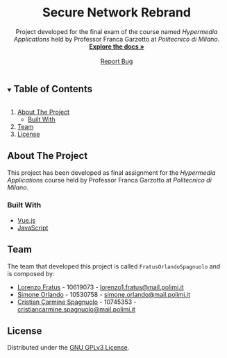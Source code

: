 <!-- PROJECT LOGO -->
<br />
<p align="center">
  <h1 align="center">Secure Network Rebrand</h1>

  <p align="center">
    Project developed for the final exam of the course named <em>Hypermedia Applications</em> held by Professor Franca Garzotto at <em>Politecnico di Milano</em>.
    <br />
    <a href="https://github.com/lorenzofratus/SecureNetworkRebrand"><strong>Explore the docs »</strong></a>
    <br />
    <br />
    <!-- <a href="">View Demo</a>
    · -->
    <a href="https://github.com/lorenzofratus/SecureNetworkRebrand/issues">Report Bug</a>
  </p>
</p>



<!-- TABLE OF CONTENTS -->
<details open="open">
  <summary><h2 style="display: inline-block">Table of Contents</h2></summary>
  <ol>
    <li>
      <a href="#about-the-project">About The Project</a>
      <ul>
        <li><a href="#built-with">Built With</a></li>
      </ul>
    </li>
    <li><a href="#team">Team</a></li>
    <!-- <li>
      <a href="#getting-started">Getting Started</a>
      <ul>
        <li><a href="#prerequisites">Prerequisites</a></li>
        <li><a href="#installation">Installation</a></li>
      </ul>
    </li> -->
    <!-- <li><a href="#usage">Usage</a></li> -->
    <li><a href="#license">License</a></li>
    <!-- <li><a href="#contact">Contact</a></li> -->
  </ol>
</details>



<!-- ABOUT THE PROJECT -->
## About The Project

<!-- ![Home Page Screenshot](../assets/screen-1.png?raw=true) -->

This project has been developed as final assignment for the _Hypermedia Applications_ course held by Professor Franca Garzotto at _Politecnico di Milano_.

### Built With

* [Vue.js](https://vuejs.org)
* [JavaScript](https://developer.mozilla.org/en-US/docs/Web/JavaScript)


<!-- TEAM -->
## Team

<!-- TODO: remove stuff before going public -->
The team that developed this project is called `FratusOrlandoSpagnuolo` and is composed by:
* [Lorenzo Fratus](https://github.com/lorenzofratus) - 10619073 - lorenzo1.fratus@mail.polimi.it
* [Simone Orlando](https://github.com/simoneorlando97) - 10530758 - simone.orlando@mail.polimi.it
* [Cristian Carmine Spagnuolo](https://github.com/cris96spa) - 10745353 - cristiancarmine.spagnuolo@mail.polimi.it


<!-- GETTING STARTED -->
<!-- ## Getting Started

To get a local copy up and running follow these simple steps.

### Prerequisites

This is an example of how to list things you need to use the software and how to install them.
* npm
  ```sh
  npm install npm@latest -g
  ```

### Installation

1. Clone the repo
   ```sh
   git clone https://github.com/lorenzofratus/SecureNetworkRebrand.git
   ```
2. Install NPM packages
   ```sh
   npm install
   ``` -->


<!-- USAGE EXAMPLES -->
<!-- ## Usage

Use this space to show useful examples of how a project can be used. Additional screenshots, code examples and demos work well in this space. You may also link to more resources.

_For more examples, please refer to the [Documentation](https://example.com)_ -->


<!-- LICENSE -->
## License

Distributed under the [GNU GPLv3 License](LICENSE).


<!-- CONTACT -->
<!-- ## Contact

<div align="center">

  [![Website](https://img.shields.io/badge/-Website-black.svg?style=for-the-badge&logo=html5&colorB=555)](https://www.lorenzofratus.it/)
  [![Email](https://img.shields.io/badge/-Email-black.svg?style=for-the-badge&logo=gmail&colorB=555)](mailto:info@lorenzofratus.it)
  [![LinkedIn](https://img.shields.io/badge/-LinkedIn-black.svg?style=for-the-badge&logo=linkedin&colorB=555)](https://www.linkedin.com/in/lorenzo-fratus/)

  Project Link: [https://github.com/lorenzofratus/SecureNetworkRebrand](https://github.com/lorenzofratus/SecureNetworkRebrand)
</div> -->

